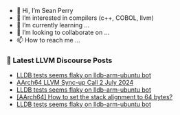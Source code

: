 - 👋 Hi, I’m Sean Perry
- 👀 I’m interested in compilers (c++, COBOL, llvm)
- 🌱 I’m currently learning ...
- 💞️ I’m looking to collaborate on ...
- 📫 How to reach me ...

<!---
s66perry/s66perry is a ✨ special ✨ repository because its `README.md` (this file) appears on your GitHub profile.
You can click the Preview link to take a look at your changes.
--->
### 📕 Latest LLVM Discourse Posts

<!-- DISCOURSE-LLVM:START -->
- [LLDB tests seems flaky on lldb-arm-ubuntu bot](https://discourse.llvm.org/t/lldb-tests-seems-flaky-on-lldb-arm-ubuntu-bot/79798#post_12)
- [AArch64 LLVM Sync-up Call 2 July 2024](https://discourse.llvm.org/t/aarch64-llvm-sync-up-call-2-july-2024/79902#post_1)
- [LLDB tests seems flaky on lldb-arm-ubuntu bot](https://discourse.llvm.org/t/lldb-tests-seems-flaky-on-lldb-arm-ubuntu-bot/79798#post_11)
- [[AArch64] How to set the stack alignment to 64 bytes?](https://discourse.llvm.org/t/aarch64-how-to-set-the-stack-alignment-to-64-bytes/79899#post_3)
- [LLDB tests seems flaky on lldb-arm-ubuntu bot](https://discourse.llvm.org/t/lldb-tests-seems-flaky-on-lldb-arm-ubuntu-bot/79798#post_10)
<!-- DISCOURSE-LLVM:END -->
